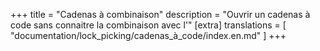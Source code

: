 +++
title = "Cadenas à combinaison"
description = "Ouvrir un cadenas à code sans connaitre la combinaison avec l'"
[extra]
translations = [
    "documentation/lock_picking/cadenas_à_code/index.en.md"
]
+++
